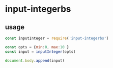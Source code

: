 # input-integerbs

## usage

```js
const inputInteger = require('input-integerbs')

const opts = {min:0, max:10 }
const input = inputInteger(opts)

document.body.append(input)
```